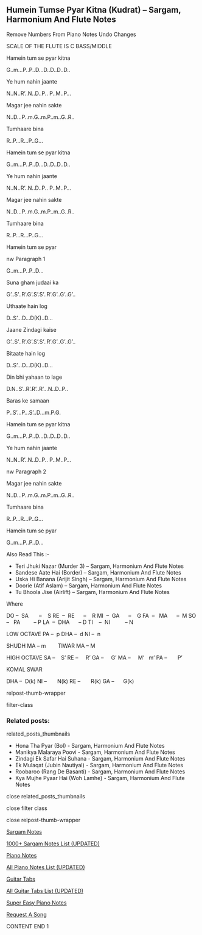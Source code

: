 
## Humein Tumse Pyar Kitna (Kudrat) – Sargam, Harmonium And Flute Notes

Remove Numbers From Piano Notes
Undo Changes

SCALE OF THE FLUTE IS C BASS/MIDDLE

Hamein tum se pyar kitna

G..m…P..P..D…D..D..D..D..

Ye hum nahin jaante

N..N..R’..N..D..P.. P..M..P…

Magar jee nahin sakte

N..D…P..m.G..m.P..m..G..R..

Tumhaare bina

R..P…R…P..G…

Hamein tum se pyar kitna

G..m…P..P..D…D..D..D..D..

Ye hum nahin jaante

N..N..R’..N..D..P.. P..M..P…

Magar jee nahin sakte

N..D…P..m.G..m.P..m..G..R..

Tumhaare bina

R..P…R…P..G…

Hamein tum se pyar

nw Paragraph 1

G..m…P..P..D…

Suna gham judaai ka

G’..S’..R’.G’.S’.S’..R’.G’..G’..G’..

Uthaate hain log

D..S’…D…D(K)..D…

Jaane Zindagi kaise

G’..S’..R’.G’.S’.S’..R’.G’..G’..G’..

Bitaate hain log

D..S’…D…D(K)..D…

Din bhi yahaan to lage

D.N..S’..R’.R’..R’…N..D..P..

Baras ke samaan

P..S’…P…S’..D…m.P.G.

Hamein tum se pyar kitna

G..m…P..P..D…D..D..D..D..

Ye hum nahin jaante

N..N..R’..N..D..P.. P..M..P…

nw Paragraph 2

Magar jee nahin sakte

N..D…P..m.G..m.P..m..G..R..

Tumhaare bina

R..P…R…P..G…

Hamein tum se pyar

G..m…P..P..D…

Also Read This :-

* Teri Jhuki Nazar (Murder 3) – Sargam, Harmonium And Flute Notes
* Sandese Aate Hai (Border) – Sargam, Harmonium And Flute Notes
* Uska Hi Banana (Arijit Singh) – Sargam, Harmonium And Flute Notes
* Doorie (Atif Aslam) – Sargam, Harmonium And Flute Notes
* Tu Bhoola Jise (Airlift) – Sargam, Harmonium And Flute Notes

Where

DO –  SA       –    S
RE  –  RE      –    R
MI  –  GA      –    G
FA  –   MA      –  M
SO  –   PA         – P
LA  –  DHA      – D
TI    –  NI          – N

LOW OCTAVE
PA –  p
DHA –  d
NI –  n

SHUDH MA – m        TIWAR MA – M

HIGH OCTAVE
SA –    S’
RE –     R’
GA –     G’
MA –     M’   m’
PA –       P’

KOMAL SWAR

DHA –  D(k)
NI –       N(k)
RE –       R(k)
GA –      G(k)

relpost-thumb-wrapper

filter-class

### Related posts:

related_posts_thumbnails

* Hona Tha Pyar (Bol) - Sargam, Harmonium And Flute Notes
* Manikya Malaraya Poovi - Sargam, Harmonium And Flute Notes
* Zindagi Ek Safar Hai Suhana - Sargam, Harmonium And Flute Notes
* Ek Mulaqat (Jubin Nautiyal) - Sargam, Harmonium And Flute Notes
* Roobaroo (Rang De Basanti) - Sargam, Harmonium And Flute Notes
* Kya Mujhe Pyaar Hai (Woh Lamhe) - Sargam, Harmonium And Flute Notes

close related_posts_thumbnails

close filter class

close relpost-thumb-wrapper

[Sargam Notes](https://www.notationsworld.com/sargam-notes.html)

[1000+ Sargam Notes List (UPDATED)](https://www.notationsworld.com/all-songs-list-sargam-notes.html)

[Piano Notes](https://www.notationsworld.com/piano-notes.html)

[All Piano Notes List (UPDATED)](https://www.notationsworld.com/all-songs-list-piano-notes.html)

[Guitar Tabs](https://www.notationsworld.com/guitar-tabs.html)

[All Guitar Tabs List (UPDATED)](https://www.notationsworld.com/all-songs-list-guitar-tabs.html)

[Super Easy Piano Notes](https://studywall.in/)

[Request A Song](https://www.notationsworld.com/request-a-song.html)

CONTENT END 1

